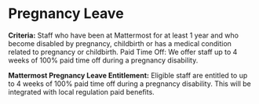 # Pregnancy Leave

**Criteria:** Staff who have been at Mattermost for at least 1 year and who become disabled by pregnancy, childbirth or has a medical condition related to pregnancy or childbirth. Paid Time Off: We offer staff up to 4 weeks of 100% paid time off during a pregnancy disability.

**Mattermost Pregnancy Leave Entitlement:** Eligible staff are entitled to up to 4 weeks of 100% paid time off during a pregnancy disability. This will be integrated with local regulation paid benefits. 

